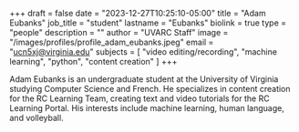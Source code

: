+++
draft = false
date = "2023-12-27T10:25:10-05:00"
title = "Adam Eubanks"
job_title = "student"
lastname = "Eubanks"
biolink = true
type = "people"
description = ""
author = "UVARC Staff"
image = "/images/profiles/profile_adam_eubanks.jpeg"
email = "ucn5xj@virginia.edu"
subjects = [
  "video editing/recording",
  "machine learning",
  "python",
  "content creation"
]
+++

Adam Eubanks is an undergraduate student at the University of Virginia studying Computer Science and French. He specializes in content creation for the RC Learning Team, creating text and video tutorials for the RC Learning Portal. His interests include machine learning, human language, and volleyball.